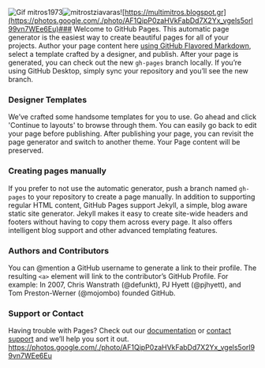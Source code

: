![Gif mitros1973](https://goo.gl/photos/GAwQYdcDJV8iNE1MA)![mitrostziavaras](https://lh3.googleusercontent.com/qvVxzp_qMzkX3MUCMzL_oF5b54bfw6lOoSV7NzpF_vq_AoaXYFzkMCBMjMZD_IdOpLgb2t3hfJE=s512)![https://multimitros.blogspot.gr](https://photos.google.com/./photo/AF1QipP0zaHVkFabDd7X2Yx_vgels5orl99vn7WEe6Eu)### Welcome to GitHub Pages.
This automatic page generator is the easiest way to create beautiful pages for all of your projects. Author your page content here [using GitHub Flavored Markdown](https://guides.github.com/features/mastering-markdown/), select a template crafted by a designer, and publish. After your page is generated, you can check out the new `gh-pages` branch locally. If you’re using GitHub Desktop, simply sync your repository and you’ll see the new branch.

### Designer Templates
We’ve crafted some handsome templates for you to use. Go ahead and click 'Continue to layouts' to browse through them. You can easily go back to edit your page before publishing. After publishing your page, you can revisit the page generator and switch to another theme. Your Page content will be preserved.

### Creating pages manually
If you prefer to not use the automatic generator, push a branch named `gh-pages` to your repository to create a page manually. In addition to supporting regular HTML content, GitHub Pages support Jekyll, a simple, blog aware static site generator. Jekyll makes it easy to create site-wide headers and footers without having to copy them across every page. It also offers intelligent blog support and other advanced templating features.

### Authors and Contributors
You can @mention a GitHub username to generate a link to their profile. The resulting `<a>` element will link to the contributor’s GitHub Profile. For example: In 2007, Chris Wanstrath (@defunkt), PJ Hyett (@pjhyett), and Tom Preston-Werner (@mojombo) founded GitHub.

### Support or Contact
Having trouble with Pages? Check out our [documentation](https://help.github.com/pages) or [contact support](https://github.com/contact) and we’ll help you sort it out.
https://photos.google.com/./photo/AF1QipP0zaHVkFabDd7X2Yx_vgels5orl99vn7WEe6Eu
